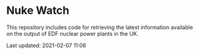 # Nuke Watch

This repository includes code for retrieving the latest information available on the output of EDF nuclear power plants in the UK.

Last updated: 2021-02-07 11:06